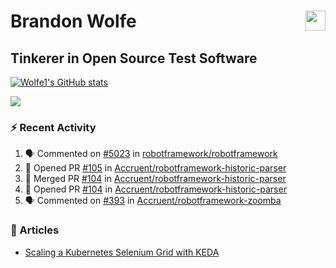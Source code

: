 Brandon Wolfe <a href="https://www.linkedin.com/in/brandon-wolfe1" target="_blank" rel="noreferrer"><img src="https://raw.githubusercontent.com/danielcranney/readme-generator/main/public/icons/socials/linkedin.svg" width="32" height="32" align="right"/></a>
==============================
Tinkerer in Open Source Test Software
-----------------------------

<p align="left"><a href="http://www.github.com/Wolfe1"><img src="https://github-readme-stats.vercel.app/api?username=Wolfe1&show_icons=true&hide=&count_private=true&title_color=0891b2&text_color=ffffff&icon_color=0891b2&bg_color=1c1917&hide_border=true&show_icons=true" alt="Wolfe1's GitHub stats" /></a></p>
<p align="left"><a href="http://www.github.com/Wolfe1"><img src="https://github-readme-streak-stats.herokuapp.com/?user=Wolfe1&stroke=ffffff&background=1c1917&ring=0891b2&fire=0891b2&currStreakNum=ffffff&currStreakLabel=0891b2&sideNums=ffffff&sideLabels=ffffff&dates=ffffff&hide_border=true" /></a></p>

### :zap: Recent Activity
<!--START_SECTION:activity-->
1. 🗣 Commented on [#5023](https://github.com/robotframework/robotframework/issues/5023#issuecomment-2023161842) in [robotframework/robotframework](https://github.com/robotframework/robotframework)
2. 💪 Opened PR [#105](https://github.com/Accruent/robotframework-historic-parser/pull/105) in [Accruent/robotframework-historic-parser](https://github.com/Accruent/robotframework-historic-parser)
3. 🎉 Merged PR [#104](https://github.com/Accruent/robotframework-historic-parser/pull/104) in [Accruent/robotframework-historic-parser](https://github.com/Accruent/robotframework-historic-parser)
4. 💪 Opened PR [#104](https://github.com/Accruent/robotframework-historic-parser/pull/104) in [Accruent/robotframework-historic-parser](https://github.com/Accruent/robotframework-historic-parser)
5. 🗣 Commented on [#393](https://github.com/Accruent/robotframework-zoomba/pull/393#issuecomment-2003950724) in [Accruent/robotframework-zoomba](https://github.com/Accruent/robotframework-zoomba)
<!--END_SECTION:activity-->

### :newspaper: Articles
- [Scaling a Kubernetes Selenium Grid with KEDA](https://www.linkedin.com/pulse/scaling-kubernetes-selenium-grid-keda-brandon-wolfe)
